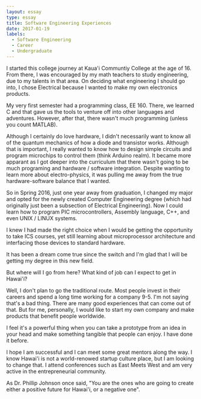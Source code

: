 ```yaml
---
layout: essay
type: essay
title: Software Engineering Experiences
date: 2017-01-19
labels:
  - Software Engineering
  - Career
  - Undergraduate
---
```

I started this college journey at Kaua'i Communtiy College at the age of 16. From there, I was encouraged by my math teachers to study engineering, due to my talents in that area. On deciding what engineering I should go into, I chose Electrical because I wanted to make my own electronics products.

My very first semester had a programming class, EE 160. There, we learned C and that gave us the tools to venture off into other languages and adventures. However, after that, there wasn't much programming (unless you count MATLAB).

Although I certainly do love hardware, I didn't necessarily want to know all of the quantum mechanics of how a diode and transistor works. Although that is important, I really wanted to know how to design simple circuits and program microchips to control them (think Arduino realm). It became more apparant as I got deeper into the curriculum that there wasn't going to be much programing and hardware / software integration. Despite wanting to learn more about electro-physics, it was pulling me away from the true hardware-software balance that I wanted.

So in Spring 2016, just one year away from graduation, I changed my major and opted for the newly created Computer Engineering degree (which had originally just been a subsection of Electrical Engineering). Now I could learn how to program PIC microcontrollers, Assembly language, C++, and even UNIX / LINUX systems.

I knew I had made the right choice when I would be getting the opportunity to take ICS courses, yet still learning about microprocessor architecture and interfacing those devices to standard hardware.

It has been a dream come true since the switch and I'm glad that I will be getting my degree in this new field.

But where will I go from here? What kind of job can I expect to get in Hawai'i?

Well, I don't plan to go the traditional route. Most people invest in their careers and spend a long time working for a company 9-5. I'm not saying that's a bad thing. There are many good experiences that can come out of that. But for me, personally, I would like to start my own company and make products that benefit people worldwide.

I feel it's a powerful thing when you can take a prototype from an idea in your head and make something tangible that people can enjoy. I have done it before.

I hope I am successful and I can meet some great mentors along the way. I know Hawai'i is not a world-renowed startup culture place, but I am looking to change that. I attend conferences such as East Meets West and am very active in the entrepreneurial community.

As Dr. Phillip Johnson once said, "You are the ones who are going to create either a positive future for Hawai'i, or a negative one".
